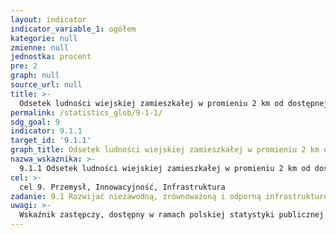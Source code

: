```yaml
---
layout: indicator
indicator_variable_1: ogółem
kategorie: null
zmienne: null
jednostka: procent
pre: 2
graph: null
source_url: null
title: >-
  Odsetek ludności wiejskiej zamieszkałej w promieniu 2 km od dostępnej przez cały rok drogi
permalink: /statistics_glob/9-1-1/
sdg_goal: 9
indicator: 9.1.1
target_id: '9.1.1'
graph_title: Odsetek ludności wiejskiej zamieszkałej w promieniu 2 km od dostępnej przez cały rok drogi
nazwa_wskaznika: >-
  9.1.1 Odsetek ludności wiejskiej zamieszkałej w promieniu 2 km od dostępnej przez cały rok drogi
cel: >-
  cel 9. Przemysł, Innowacyjność, Infrastruktura
zadanie: 9.1 Rozwijać niezawodną, zrównoważoną i odporną infrastrukturę dobrej jakości, w tym infrastrukturę regionalną i transgraniczną, wspierającą rozwój gospodarczy i dobrobyt ludzi. Zapewnić wszystkim ludziom równy dostęp do infrastruktury po przystępnej cenie.
uwagi: >-
  Wskaźnik zastępczy, dostępny w ramach polskiej statystyki publicznej.Wskaźnikiem zasadniczym, przyjętym przez ONZ, monitorującym cel 9.1 Agendy 2030, jest wskaźnik 9.1.1 Udział ludności wiejskiej zamieszkałej w promieniu 2 km od dostępnej przez cały rok drogi.
---
```

